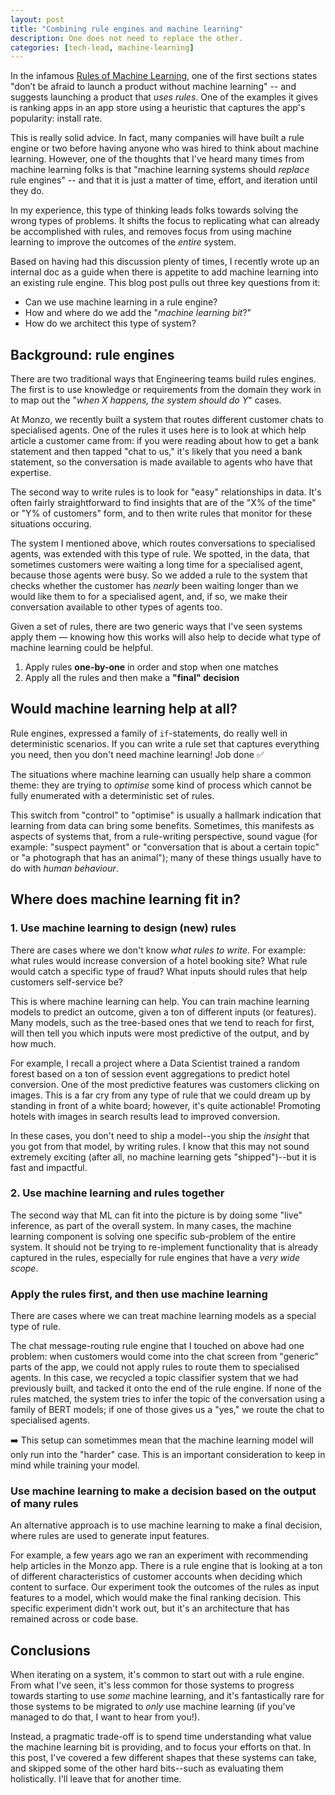 ```yaml
---
layout: post
title: "Combining rule engines and machine learning"
description: One does not need to replace the other.
categories: [tech-lead, machine-learning]
---
```


In the infamous [Rules of Machine Learning](https://developers.google.com/machine-learning/guides/rules-of-ml), one of the first sections states "don’t be afraid to launch a product without machine learning" -- and suggests launching a product that _uses rules_. One of the examples it gives is ranking apps in an app store using a heuristic that captures the app's popularity: install rate.

This is really solid advice. In fact, many companies will have built a rule engine or two before having anyone who was hired to think about machine learning. However, one of the thoughts that I've heard many times from machine learning folks is that "machine learning systems should _replace_ rule engines" -- and that it is just a matter of time, effort, and iteration until they do. 

In my experience, this type of thinking leads folks towards solving the wrong types of problems. It shifts the focus to replicating what can already be accomplished with rules, and removes focus from using machine learning to improve the outcomes of the _entire_ system.

Based on having had this discussion plenty of times, I recently wrote up an internal doc as a guide when there is appetite to add machine learning into an existing rule engine. This blog post pulls out three key questions from it:

* Can we use machine learning in a rule engine?
* How and where do we add the "*machine learning bit*?"
* How do we architect this type of system?

## Background: rule engines

There are two traditional ways that Engineering teams build rules engines. The first is to use knowledge or requirements from the domain they work in to map out the "_when X happens, the system should do Y_" cases.

At Monzo, we recently built a system that routes different customer chats to specialised agents. One of the rules it uses here is to look at which help article a customer came from: if you were reading about how to get a bank statement and then tapped "chat to us," it's likely that you need a bank statement, so the conversation is made available to agents who have that expertise.

The second way to write rules is to look for "easy" relationships in data. It's often fairly straightforward to find insights that are of the "X% of the time" or "Y% of customers" form, and to then write rules that monitor for these situations occuring. 

The system I mentioned above, which routes conversations to specialised agents, was extended with this type of rule. We spotted, in the data, that sometimes customers were waiting a long time for a specialised agent, because those agents were busy. So we added a rule to the system that checks whether the customer has _nearly_ been waiting longer than we would like them to for a specialised agent, and, if so, we make their conversation available to other types of agents too.

Given a set of rules, there are two generic ways that I've seen systems apply them — knowing how this works will also help to decide what type of machine learning could be helpful.

1. Apply rules **one-by-one** in order and stop when one matches
2. Apply all the rules and then make a **"final" decision**

## Would machine learning help at all?

Rule engines, expressed a family of `if`-statements, do really well in deterministic scenarios. If you can write a rule set that captures everything you need, then you don't need machine learning! Job done ✅

The situations where machine learning can usually help share a common theme: they are trying to _optimise_ some kind of process which cannot be fully enumerated with a deterministic set of rules.

This switch from "control" to "optimise" is usually a hallmark indication that learning from data can bring some benefits. Sometimes, this manifests as aspects of systems that, from a rule-writing perspective, sound vague (for example: "suspect payment" or "conversation that is about a certain topic" or "a photograph that has an animal"); many of these things usually have to do with *human behaviour*.

## Where does machine learning fit in?

### 1. Use machine learning to design (new) rules

There are cases where we don't know *what rules to write*. For example: what rules would increase conversion of a hotel booking site? What rule would catch a specific type of fraud? What inputs should rules that help customers self-service be?

This is where machine learning can help. You can train machine learning models to predict an outcome, given a ton of different inputs (or features). Many models, such as the tree-based ones that we tend to reach for first, will then tell you which inputs were most predictive of the output, and by how much.

For example, I recall a project where a Data Scientist trained a random forest based on a ton of session event aggregations to predict hotel conversion. One of the most predictive features was customers clicking on images. This is a far cry from any type of rule that we could dream up by standing in front of a white board; however, it's quite actionable! Promoting hotels with images in search results lead to improved conversion.

In these cases, you don't need to ship a model--you ship the *insight* that you got from that model, by writing rules. I know that this may not sound extremely exciting (after all, no machine learning gets "shipped")--but it is fast and impactful.

### 2. Use machine learning and rules together

The second way that ML can fit into the picture is by doing some "live" inference, as part of the overall system. In many cases, the machine learning component is solving one specific sub-problem of the entire system. It should not be trying to re-implement functionality that is already captured in the rules, especially for rule engines that have a *very wide scope*.

### Apply the rules first, and then use machine learning

There are cases where we can treat machine learning models as a special type of rule.

The chat message-routing rule engine that I touched on above had one problem: when customers would come into the chat screen from "generic" parts of the app, we could not apply rules to route them to specialised agents. In this case, we recycled a topic classifier system that we had previously built, and tacked it onto the end of the rule engine. If none of the rules matched, the system tries to infer the topic of the conversation using a family of BERT models; if one of those gives us a "yes," we route the chat to specialised agents.

➡️ This setup can sometimmes mean that the machine learning model will only run into the "harder" case. This is an important consideration to keep in mind while training your model.

### Use machine learning to make a decision based on the output of many rules

An alternative approach is to use machine learning to make a final decision, where rules are used to generate input features. 

For example, a few years ago we ran an experiment with recommending help articles in the Monzo app. There is a rule engine that is looking at a ton of different characteristics of customer accounts when deciding which content to surface. Our experiment took the outcomes of the rules as input features to a model, which would make the final ranking decision. This specific experiment didn't work out, but it's an architecture that has remained across or code base.

## Conclusions

When iterating on a system, it's common to start out with a rule engine. From what I've seen, it's less common for those systems to progress towards starting to use _some_ machine learning, and it's fantastically rare for those systems to be migrated to _only_ use machine learning (if you've managed to do that, I want to hear from you!). 

Instead, a pragmatic trade-off is to spend time understanding what value the machine learning bit is providing, and to focus your efforts on that. In this post, I've covered a few different shapes that these systems can take, and skipped some of the other hard bits--such as evaluating them holistically. I'll leave that for another time. 
